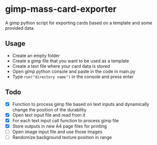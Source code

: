 # gimp-mass-card-exporter
A gimp python script for exporting cards based on a template and some provided data.

## Usage
- Create an empty folder
- Create a gimp file that you want to be used as a template
- Create a text file where your card data is stored
- Open gimp python console and paste in the code in main.py
- Type ```run("directory name")``` in the console and press enter

## Todo
- [x] Function to process gimp file based on text inputs and dynamically change the position of the durability
- [x] Open text input file and read from it
- [x] For each text input call function to process gimp file
- [x] Store outputs in new A4 page files for printing
- [ ] Open image input file and use those images
- [ ] Randomize background texture position in range
